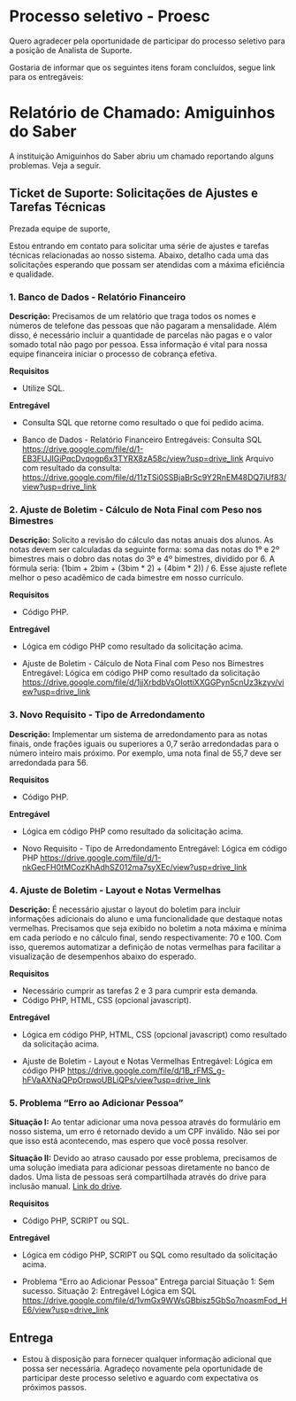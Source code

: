 # Processo seletivo - Proesc

Quero agradecer pela oportunidade de participar do processo seletivo para a posição de Analista de Suporte.

Gostaria de informar que os seguintes itens foram concluídos, segue link para os entregáveis:

# Relatório de Chamado: Amiguinhos do Saber

A instituição Amiguinhos do Saber abriu um chamado reportando alguns problemas. Veja a seguir.

## Ticket de Suporte: Solicitações de Ajustes e Tarefas Técnicas

Prezada equipe de suporte,

Estou entrando em contato para solicitar uma série de ajustes e tarefas técnicas relacionadas ao nosso sistema. Abaixo, detalho cada uma das solicitações esperando que possam ser atendidas com a máxima eficiência e qualidade.

### 1. Banco de Dados - Relatório Financeiro

**Descrição:** Precisamos de um relatório que traga todos os nomes e números de telefone das pessoas que não pagaram a mensalidade. Além disso, é necessário incluir a quantidade de parcelas não pagas e o valor somado total não pago por pessoa. Essa informação é vital para nossa equipe financeira iniciar o processo de cobrança efetiva.

 **Requisitos**
- Utilize SQL.

**Entregável**
- Consulta SQL que retorne como resultado o que foi pedido acima.

- Banco de Dados - Relatório Financeiro Entregáveis: Consulta SQL https://drive.google.com/file/d/1-EB3FUJIGiPqcDvqogp6x3TYRX8zA58c/view?usp=drive_link Arquivo com resultado da consulta: https://drive.google.com/file/d/11zTSi0SSBjaBrSc9Y2RnEM48DQ7iUf83/view?usp=drive_link

### 2. Ajuste de Boletim - Cálculo de Nota Final com Peso nos Bimestres

**Descrição:** Solicito a revisão do cálculo das notas anuais dos alunos. As notas devem ser calculadas da seguinte forma: soma das notas do 1º e 2º bimestres mais o dobro das notas do 3º e 4º bimestres, dividido por 6. A fórmula seria: (1bim + 2bim + (3bim * 2) + (4bim * 2)) / 6. Esse ajuste reflete melhor o peso acadêmico de cada bimestre em nosso currículo.

 **Requisitos**
- Código PHP.

**Entregável**
- Lógica em código PHP como resultado da solicitação acima.

- Ajuste de Boletim - Cálculo de Nota Final com Peso nos Bimestres Entregável: Lógica em código PHP como resultado da solicitação https://drive.google.com/file/d/1jjXrbdbVsOIottiXXGGPyn5cnUz3kzyv/view?usp=drive_link

### 3. Novo Requisito - Tipo de Arredondamento

**Descrição:** Implementar um sistema de arredondamento para as notas finais, onde frações iguais ou superiores a 0,7 serão arredondadas para o número inteiro mais próximo. Por exemplo, uma nota final de 55,7 deve ser arredondada para 56.

 **Requisitos**
- Código PHP.

**Entregável**
- Lógica em código PHP como resultado da solicitação acima.

- Novo Requisito - Tipo de Arredondamento Entregável: Lógica em código PHP https://drive.google.com/file/d/1-nkGecFH0tMCozKhAdhSZ012ma7syXEc/view?usp=drive_link

### 4. Ajuste de Boletim - Layout e Notas Vermelhas

**Descrição:** É necessário ajustar o layout do boletim para incluir informações adicionais do aluno e uma funcionalidade que destaque notas vermelhas. Precisamos que seja exibido no boletim a nota máxima e mínima em cada período e no cálculo final, sendo respectivamente: 70 e 100. Com isso, queremos automatizar a definição de notas vermelhas para facilitar a visualização de desempenhos abaixo do esperado.

 **Requisitos**
- Necessário cumprir as tarefas 2 e 3 para cumprir esta demanda.
- Código PHP, HTML, CSS (opcional javascript).

**Entregável**
- Lógica em código PHP, HTML, CSS (opcional javascript) como resultado da solicitação acima.

- Ajuste de Boletim - Layout e Notas Vermelhas Entregável: Lógica em código PHP https://drive.google.com/file/d/1B_rFMS_g-hFVaAXNaQPpOrpwoUBLiQPs/view?usp=drive_link

### 5. Problema “Erro ao Adicionar Pessoa”

**Situação I:** Ao tentar adicionar uma nova pessoa através do formulário em nosso sistema, um erro é retornado devido a um CPF inválido. Não sei por que isso está acontecendo, mas espero que você possa resolver.

**Situação II:** Devido ao atraso causado por esse problema, precisamos de uma solução imediata para adicionar pessoas diretamente no banco de dados. Uma lista de pessoas será compartilhada através do drive para inclusão manual. [Link do drive](https://docs.google.com/spreadsheets/d/1MB8xHwLek8PLgcOfBiyxWhk6ZplomVrSXtdtvEZjiXY/edit?usp=sharing).

 **Requisitos**
- Código PHP, SCRIPT ou SQL.

**Entregável**
- Lógica em código PHP, SCRIPT ou SQL como resultado da solicitação acima.

- Problema “Erro ao Adicionar Pessoa” Entrega parcial Situação 1: Sem sucesso. Situação 2: Entregável Lógica em SQL https://drive.google.com/file/d/1vmGx9WWsGBbisz5GbSo7noasmFod_HE6/view?usp=drive_link


## Entrega

- Estou à disposição para fornecer qualquer informação adicional que possa ser necessária. Agradeço novamente pela oportunidade de participar deste processo seletivo e aguardo com expectativa os próximos passos.